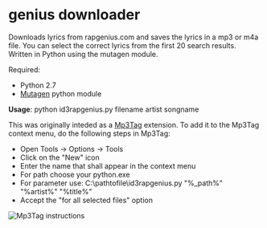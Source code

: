 genius downloader
=================

Downloads lyrics from rapgenius.com and saves the lyrics in a mp3 or m4a file.
You can select the correct lyrics from the first 20 search results. 
Written in Python using the mutagen module.

Required:
 * Python 2.7
 * [Mutagen](https://bitbucket.org/lazka/mutagen) python module


**Usage**: python id3rapgenius.py filename artist songname

This was originally inteded as a [Mp3Tag](http://www.mp3tag.de) extension.
To add it to the Mp3Tag context menu, do the following steps in Mp3Tag:
 * Open Tools -> Options -> Tools 
 * Click on the "New" icon
 * Enter the name that shall appear in the context menu
 * For path choose your python.exe
 * For parameter use: C:\pathtofile\id3rapgenius.py "%_path%" "%artist%" "%title%"
 * Accept the "for all selected files" option
 
![Mp3Tag instructions](https://raw.githubusercontent.com/cvzi/Python/master/Id3Rapgenius/id3rapgenius.jpg)
